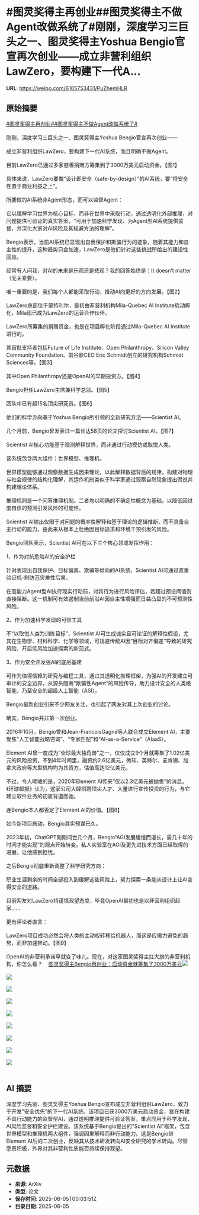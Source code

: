 # #图灵奖得主再创业##图灵奖得主不做Agent改做系统了#刚刚，深度学习三巨头之一、图灵奖得主Yoshua Bengio官宣再次创业——成立非营利组织LawZero，要构建下一代A...

**URL**: https://weibo.com/6105753431/PuZhemHLR

## 原始摘要

<a href="https://m.weibo.cn/search?containerid=231522type%3D1%26t%3D10%26q%3D%23%E5%9B%BE%E7%81%B5%E5%A5%96%E5%BE%97%E4%B8%BB%E5%86%8D%E5%88%9B%E4%B8%9A%23&amp;extparam=%23%E5%9B%BE%E7%81%B5%E5%A5%96%E5%BE%97%E4%B8%BB%E5%86%8D%E5%88%9B%E4%B8%9A%23" data-hide=""><span class="surl-text">#图灵奖得主再创业#</span></a><a href="https://m.weibo.cn/search?containerid=231522type%3D1%26t%3D10%26q%3D%23%E5%9B%BE%E7%81%B5%E5%A5%96%E5%BE%97%E4%B8%BB%E4%B8%8D%E5%81%9AAgent%E6%94%B9%E5%81%9A%E7%B3%BB%E7%BB%9F%E4%BA%86%23&amp;extparam=%23%E5%9B%BE%E7%81%B5%E5%A5%96%E5%BE%97%E4%B8%BB%E4%B8%8D%E5%81%9AAgent%E6%94%B9%E5%81%9A%E7%B3%BB%E7%BB%9F%E4%BA%86%23" data-hide=""><span class="surl-text">#图灵奖得主不做Agent改做系统了#</span></a><br><br>刚刚，深度学习三巨头之一、图灵奖得主Yoshua Bengio官宣再次创业——<br><br>成立非营利组织LawZero，要构建下一代AI系统，而且明确不做Agent。<br><br>目前LawZero已通过多家慈善捐赠方筹集到了3000万美元启动资金。【图1】<br><br>具体来说，LawZero要做“设计即安全（safe-by-design）”的AI系统，要“将安全性置于商业利益之上”。<br><br>所要做的AI系统非Agent形态，而可以监督Agent：<br><br>它以理解学习世界为核心目标，而非在世界中采取行动，通过透明化外部推理，对问题提供可验证的真实答案，“可用于加速科学发现、为Agent型AI系统提供监督，并深化大家对AI风险及其规避方法的理解”。<br><br>Bengio表示，当前AI系统已显现出自我保护和欺骗行为的迹象，随着其能力和自主性的提升，这种趋势只会加速，LawZero是他们针对这些挑战所给出的建设性回应。<br><br>经常有人问我，对AI的未来是乐观还是悲观？我的回答始终是：It doesn’t matter（无关紧要）。<br><br>唯一重要的是，我们每个人都能采取行动，推动AI向更好的方向发展。【图2】<br><br>LawZero总部位于蒙特利尔，最初由非营利机构Mila-Quebec AI Institute启动孵化，Mila现已成为LawZero的运营合作伙伴。<br><br>LawZero所筹集的捐赠资金，也是在项目孵化阶段通过Mila-Quebec AI Institute进行的。<br><br>其首批支持者包括Future of Life Institute、Open Philanthropy、Silicon Valley Community Foundation、前谷歌CEO Eric Schmidt创立的研究机构Schmidt Sciences等。【图3】<br><br>其中Open Philanthropy还是OpenAI的早期投资方。【图4】<br><br>Bengio担任LawZero主席兼科学总监。【图5】<br><br>团队中已有超15名顶尖研究员。【图6】<br><br>他们的科学方向基于Yoshua Bengio所引领的全新研究方法——Scientist AI。<br><br>几个月前，Bengio曾发表过一篇长达58页的论文探讨Scientist AI。【图7】<br><br>Scientist AI核心功能基于观测解释世界，而非通过行动模仿或取悦人类。<br><br>该系统包含两大组件：世界模型、推理机。<br><br>世界模型能够通过观察数据生成因果理论，以此解释数据背后的规律，构建对物理与社会规律的结构化理解，其运作机制类似于科学家通过观察自然现象提出假说并构建理论体系。<br><br>推理机则是一个问答推理机制。二者均以明确的不确定性概念为基础，以降低因过度自信的预测引发风险的可能性。<br><br>Scientist AI输出仅限于对问题的概率性解释和基于理论的逻辑推断，而不具备自主行动的能力，由此来从根本上杜绝因目标追求和环境干预引发的风险。<br><br>Bengio团队表示，Scientist AI可在以下三个核心领域发挥作用：<br><br>1、作为对抗危险AI的安全护栏  <br><br>针对表现出自我保护、目标偏离、欺骗等倾向的AI系统，Scientist AI可通过双重验证机-制防范灾难性后果。  <br><br>在高能力Agent型AI执行现实行动前，对其行为进行风险评估，若超过预设阈值则直接阻断。这一机制可有效遏制当前前沿AI因自主性增强而日益凸显的不可预测性风险。  <br><br>2、作为加速科学发现的可信工具<br><br>不“以取悦人类为训练目标”，Scientist AI可生成诚实且可论证的解释性假设，尤其在生物学、材料科学、化学等领域，可规避传统AI因“目标对齐偏差”导致的研究风险，开启低风险加速探索的新范式。<br><br>3、作为安全开发强AI的底层基建<br><br>可作为值得信赖的研究与编程工具，通过其透明化推理框架，为强AI的开发建立可审计的安全边界，从源头阻断“欺骗性Agent”的风险传导，助力设计安全的人类级智能，乃至安全的超级人工智能（ASI）。<br><br>Bengio最新创业引来不少网友关注，也引起了网友对其上次创业的讨论。<br><br>确实，Bengio并非第一次创业。<br><br>2016年10月，Bengio曾和Jean-FrancoisGagné等人联合成立Element AI，主要聚焦“人工智能战略咨询”、“专家匹配”和“AI-as-a-Service”（AIaaS）。<br><br>Element AI曾一度成为“全球最大独角兽”之一，仅仅成立9个月就筹集了1.02亿美元的风险投资，不到4年时间里，融资约2.6亿美元，微软、英特尔、麦肯锡、加拿大政府等大型机构均为其资方，估值高达12亿美元。<br><br>不过，令人唏嘘的是，2020年Element AI传来“仅以2.3亿美元被抛售”的消息。《环球邮报》认为，这家公司大肆招聘顶尖人才、大量进行宣传投资的行为，与它建立软件业务的初衷背道而驰。<br><br>连Bengio本人都否定了Element AI的价值。【图8】<br><br>如今新项目启动，Bengio其实预谋已久。<br><br>2023年初，ChatGPT刚刚问世几个月，Bengio“AGI发展缓慢而漫长，需几十年的时间才能实现”的观点开始转变。私人实验室在AGI及更先进技术方面已经取得的进展，让他感到担忧。<br><br>之后Bengio彻底重新调整了科学研究方向：<br><br>职业生涯剩余的时间全部投入到缓解这些风险上，努力探索一条能从设计上让AI变得安全的道路。<br><br>目前网友对LawZero持谨慎观望态度，毕竟OpenAI最初也是以非营利组织起家……<br><br>更有评论者直言：<br><br>LawZero项目成功必然会将人类的主动权转移给机器人，而这是应竭力避免的趋势，而非加速推动。【图9】<br><br>OpenAI的非营利承诺早就变了味儿。现在，对这家图灵奖得主扛大旗的非营利机构，你怎么看？<a href="https://weibo.cn/sinaurl?u=https%3A%2F%2Fmp.weixin.qq.com%2Fs%2FbVrpfQu7Nq6522PvRyYaAg" data-hide=""><span class="url-icon"><img style="width: 1rem;height: 1rem" src="https://h5.sinaimg.cn/upload/2015/09/25/3/timeline_card_small_web_default.png" referrerpolicy="no-referrer"></span><span class="surl-text">图灵奖得主Bengio再创业：启动资金就筹集了3000万美元</span></a><img style="" src="https://tvax2.sinaimg.cn/large/006Fd7o3gy1i23dvmxn0nj30wk0k044c.jpg" referrerpolicy="no-referrer"><br><br><img style="" src="https://tvax4.sinaimg.cn/large/006Fd7o3gy1i23dvn3b3kj30zk0i1k3r.jpg" referrerpolicy="no-referrer"><br><br><img style="" src="https://tvax4.sinaimg.cn/large/006Fd7o3gy1i23dvlpxi6j30tj0k0gt0.jpg" referrerpolicy="no-referrer"><br><br><img style="" src="https://tvax1.sinaimg.cn/large/006Fd7o3gy1i23dvml8l9j30zk0h8gq8.jpg" referrerpolicy="no-referrer"><br><br><img style="" src="https://tvax4.sinaimg.cn/large/006Fd7o3gy1i23dvn09adj30zk0hstj0.jpg" referrerpolicy="no-referrer"><br><br><img style="" src="https://tvax4.sinaimg.cn/large/006Fd7o3gy1i23dvj0lhrj30zk0i7n9k.jpg" referrerpolicy="no-referrer"><br><br><img style="" src="https://tvax4.sinaimg.cn/large/006Fd7o3gy1i23dvh7gf6j30zk0cladt.jpg" referrerpolicy="no-referrer"><br><br><img style="" src="https://tvax1.sinaimg.cn/large/006Fd7o3gy1i23dvnff5kj30zk0jy4b8.jpg" referrerpolicy="no-referrer"><br><br><img style="" src="https://tvax2.sinaimg.cn/large/006Fd7o3gy1i23dvb0um1j30zk083419.jpg" referrerpolicy="no-referrer"><br><br>

## AI 摘要

深度学习先驱、图灵奖得主Yoshua Bengio宣布成立非营利组织LawZero，致力于开发"安全优先"的下一代AI系统。该项目已获3000万美元启动资金，旨在构建不具行动能力的监督型AI，通过透明推理提供可验证答案，重点应用于科学发现、AI风险监督和安全护栏建设。该系统基于Bengio提出的"Scientist AI"框架，包含世界模型和推理机两大组件，强调因果解释而非行动能力。这是Bengio继Element AI后的二次创业，反映其从技术研发转向AI安全研究的学术转向。尽管愿景积极，外界对其非营利性质能否持续保持观望。

## 元数据

- **来源**: ArXiv
- **类型**: 论文
- **保存时间**: 2025-06-05T00:03:51Z
- **目录日期**: 2025-06-05
